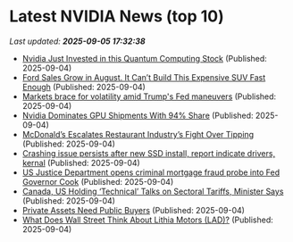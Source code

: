 # Latest NVIDIA News (top 10)
_Last updated: **2025-09-05 17:32:38**_

- [Nvidia Just Invested in this Quantum Computing Stock](https://finance.yahoo.com/news/nvidia-just-invested-quantum-computing-173200491.html) (Published: 2025-09-04)
- [Ford Sales Grow in August. It Can’t Build This Expensive SUV Fast Enough](https://biztoc.com/x/dee0d971c369ced1) (Published: 2025-09-04)
- [Markets brace for volatility amid Trump's Fed maneuvers](https://biztoc.com/x/41cff45383b8008c) (Published: 2025-09-04)
- [Nvidia Dominates GPU Shipments With 94% Share](https://it.slashdot.org/story/25/09/04/1710210/nvidia-dominates-gpu-shipments-with-94-share) (Published: 2025-09-04)
- [McDonald’s Escalates Restaurant Industry’s Fight Over Tipping](https://biztoc.com/x/aea1ce7775db618c) (Published: 2025-09-04)
- [Crashing issue persists after new SSD install, report indicate drivers, kernal](https://www.bleepingcomputer.com/forums/t/810526/crashing-issue-persists-after-new-ssd-install-report-indicate-drivers-kernal/) (Published: 2025-09-04)
- [US Justice Department opens criminal mortgage fraud probe into Fed Governor Cook](https://biztoc.com/x/06cfb4691ec6a51a) (Published: 2025-09-04)
- [Canada, US Holding ‘Technical’ Talks on Sectoral Tariffs, Minister Says](https://biztoc.com/x/c2e49de5395b4873) (Published: 2025-09-04)
- [Private Assets Need Public Buyers](https://biztoc.com/x/668f273fd3d5c3db) (Published: 2025-09-04)
- [What Does Wall Street Think About Lithia Motors (LAD)?](https://biztoc.com/x/af224023ae9ec193) (Published: 2025-09-04)
